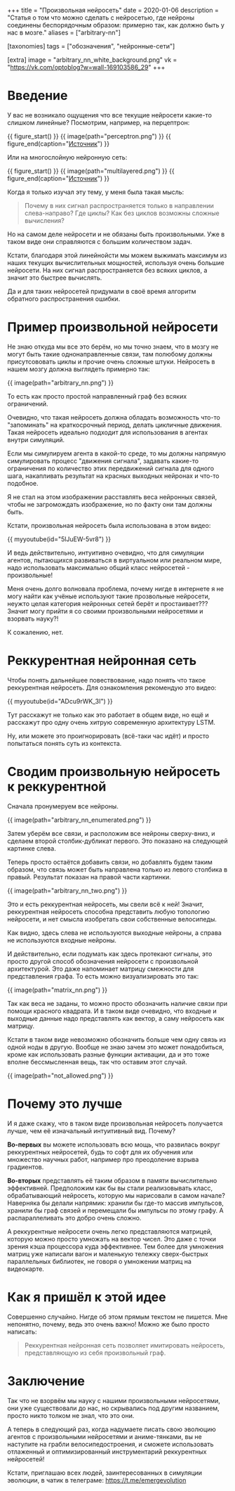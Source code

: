 +++
title = "Произвольная нейросеть"
date = 2020-01-06
description = "Статья о том что можно сделать с нейросетью, где нейроны соединены беспорядочным образом: примерно так, как должно быть у нас в мозге."
aliases = ["arbitrary-nn"]

[taxonomies]
tags = ["обозначения", "нейронные-сети"]

[extra]
image = "arbitrary_nn_white_background.png"
vk = "https://vk.com/optoblog?w=wall-169103586_29"
+++

# Введение

У вас не возникало ощущения что все текущие нейросети какие-то слишком линейные? Посмотрим, например, на перцептрон:

{{ figure_start() }}
{{ image(path="perceptron.png") }}
{{ figure_end(caption="[Источник](https://ru.wikipedia.org/wiki/%D0%9F%D0%B5%D1%80%D1%86%D0%B5%D0%BF%D1%82%D1%80%D0%BE%D0%BD#/media/%D0%A4%D0%B0%D0%B9%D0%BB:Perceptron-ru.svg)") }}

Или на многослойную нейронную сеть:

{{ figure_start() }}
{{ image(path="multilayered.png") }}
{{ figure_end(caption="[Источник](https://ru.wikipedia.org/wiki/%D0%9F%D0%B5%D1%80%D1%86%D0%B5%D0%BF%D1%82%D1%80%D0%BE%D0%BD#/media/%D0%A4%D0%B0%D0%B9%D0%BB:Neuro.PNG)") }}

Когда я только изучал эту тему, у меня была такая мысль:

> Почему в них сигнал распространяется только в направлении слева-направо? Где циклы? Как без циклов возможны сложные вычисления?

Но на самом деле нейросети и не обязаны быть произвольными. Уже в таком виде они справляются с большим количеством задач. 

Кстати, благодаря этой линейнойсти мы можем выжимать максимум из наших текущих вычислительных мощностей, используя очень большие нейросети. На них сигнал распространяется без всяких циклов, а значит это быстрее вычислять. 

Да и для таких нейросетей придумали в своё время алгоритм обратного распространения ошибки.

# Пример произвольной нейросети

Не знаю откуда мы все это берём, но мы точно знаем, что в мозгу не могут быть такие однонаправленные связи, там полюбому должны присутсововать циклы и прочие очень сложные штуки. Нейросеть в нашем мозгу должна выглядеть примерно так:

{{ image(path="arbitrary_nn.png") }}

То есть как просто простой направленный граф без всяких ограничений.

Очевидно, что такая нейросеть должна обладать возможность что-то "запоминать" на краткосрочный период, делать цикличные движения. Такая нейросеть идеально подходит для использования в агентах внутри симуляций.

Если мы симулируем агента в какой-то среде, то мы должны напрямую симулировать процесс "движения сигнала", задавать какие-то ограничения по количество этих передвижений сигнала для одного шага, накапливать результат на красных выходных нейронах и что-то подобное.

Я не стал на этом изображении расставлять веса нейронных связей, чтобы не загромождать изображение, но по факту они там должны быть.

Кстати, произвольная нейросеть была использована в этом видео:

{{ myyoutube(id="5lJuEW-5vr8") }}

И ведь действительно, интуитивно очевидно, что для симуляции агентов, пытающихся развиваться в виртуальном или реальном мире, надо использовать максимально общий класс нейросетей - произвольные! 

Меня очень долго волновала проблема, почему нигде в интернете я не могу найти как учёные используют такие прозвольные нейросети, неужто целая категория нейронных сетей берёт и простаивает??? Значит могу прийти я со своими произвольными нейросетями и взорвать науку?!

К сожалению, нет.

# Реккурентная нейронная сеть

Чтобы понять дальнейшее повествование, надо понять что такое реккурентная нейросеть. Для ознакомления рекомендую это видео:

{{ myyoutube(id="ADcu9rWK_3I") }}

Тут расскажут не только как это работает в общем виде, но ещё и расскажут про одну очень хитрую современную архитектуру LSTM.

Ну, или можете это проигнорировать (всё-таки час идёт) и просто попытаться понять суть из контекста.

# Сводим произвольную нейросеть к реккурентной

Сначала пронумеруем все нейроны.

{{ image(path="arbitrary_nn_enumerated.png") }}

Затем уберём все связи, и расположим все нейроны сверху-вниз, и сделаем второй столбик-дубликат первого. Это показано на следующей картинке слева. 

Теперь просто остаётся добавить связи, но добавлять будем таким образом, что связь может быть направлена только из левого столбика в правый. Результат показан на правой части картинки.

{{ image(path="arbitrary_nn_two.png") }}

Это и есть реккурентная нейросеть, мы свели всё к ней! Значит, реккурентная нейросеть способна представить любую топологию нейросети, и нет смысла изобретать свои собственные велосипеды.

Как видно, здесь слева не используются выходные нейроны, а справа не используются входные нейроны.

И действительно, если подумать как здесь протекают сигналы, это просто другой способ обозначения нейросети с произвольной архитектурой. Это даже напоминает матрицу смежности для представления графа. То есть можно визуализировать это так:

{{ image(path="matrix_nn.png") }}

Так как веса не заданы, то можно просто обозначить наличие связи при помощи красного квадрата. И в таком виде очевидно, что входные и выходные данные надо представлять как вектор, а саму нейросеть как матрицу.

Кстати в таком виде невозможно обозначить больше чем одну связь из одной ноды в другую. Вообще не знаю зачем это может понадобиться, кроме как использовать разные функции активации, да и это тоже вполне бессмысленная вещь, так что оставим этот случай.

{{ image(path="not_allowed.png") }}

# Почему это лучше

И я даже скажу, что в таком виде произвольная нейросеть получается лучше, чем её изначальный интуитивный вид. Почему?

**Во-первых** вы можете использовать всю мощь, что развилась вокруг реккурентных нейросетей, будь то софт для их обучения или множество научных работ, например про преодоление взрыва градиентов.

**Во-вторых** представлять её таким образом в памяти вычислительно эффективней. Предположим как бы вы стали реализовывать класс, обрабатывающий нейросеть, которую мы нарисовали в самом начале? Наверняка бы делали напрямик: хранили бы где-то массив импульсов, хранили бы граф связей и перемещали бы импульсы по этому графу. А распараллеливать это добро очень сложно.

А реккурентные нейросети очень легко представляются матрицей, которую можно просто умножать на вектор чисел. Это даже с точки зрения кэша процессора куда эффективнее. Тем более для умножения матриц уже написали вагон и маленькую тележку сверх-быстрых параллельных библиотек, не говоря о умножении матриц на видеокарте.

# Как я пришёл к этой идее

Совершенно случайно. Нигде об этом прямым текстом не пишется. Мне непонятно, почему, ведь это очень важно! Можно же было просто написать:

> Реккурентная нейронная сеть позволяет имитировать нейросеть, представляющую из себя произвольный граф.

# Заключение

Так что не взорвём мы науку с нашими произвольными нейросетями, они уже существовали до нас, но скрывались под другим названием, просто никто толком не знал, что это они.

А теперь в следующий раз, когда надумаете писать свою эволюцию агентов с произвольными нейросетями и аниме-тянками, вы не наступите на грабли велосипедостроения, и сможете использовать отлаженный и оптимизированный инструментарий реккурентных нейросетей!

Кстати, приглашаю всех людей, заинтересованных в симуляции эволюции, в чатик в телеграме: <https://t.me/emergevolution>